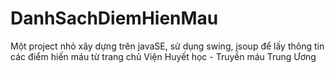 # DanhSachDiemHienMau

Một project nhỏ xây dựng trên javaSE, sử dụng swing, jsoup để lấy thông tin các điểm hiến máu từ trang chủ Viện Huyết học - Truyền máu Trung Ương
